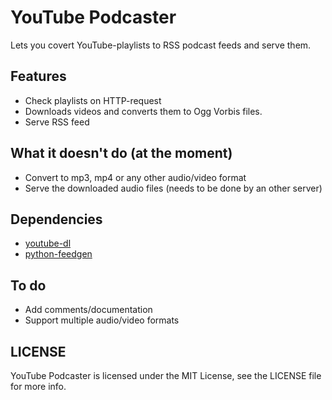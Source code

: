 # YouTube Podcaster
Lets you covert YouTube-playlists to RSS podcast feeds and serve them.

## Features
* Check playlists on HTTP-request
* Downloads videos and converts them to Ogg Vorbis files.
* Serve RSS feed

## What it doesn't do (at the moment)
* Convert to mp3, mp4 or any other audio/video format
* Serve the downloaded audio files (needs to be done by an other server)

## Dependencies
* [youtube-dl](https://github.com/rg3/youtube-dl)
* [python-feedgen](https://github.com/lkiesow/python-feedgen)

## To do
* Add comments/documentation
* Support multiple audio/video formats

## LICENSE
YouTube Podcaster is licensed under the MIT License, see the LICENSE file for more info.
